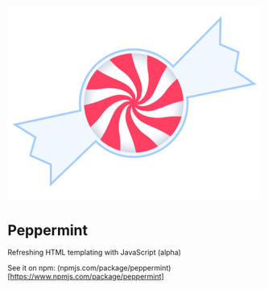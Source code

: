 <p align="center">
    <img src="https://raw.githubusercontent.com/michaeljwilliams/peppermint/master/peppermint.svg?sanitize=true" alt="Peppermint">
</p>

# Peppermint 

Refreshing HTML templating with JavaScript (alpha)

See it on npm: (npmjs.com/package/peppermint)[https://www.npmjs.com/package/peppermint]
